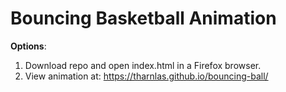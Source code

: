 # Bouncing Basketball Animation

**Options**: 

1) Download repo and open index.html in a Firefox browser.
2) View animation at: https://tharnlas.github.io/bouncing-ball/
